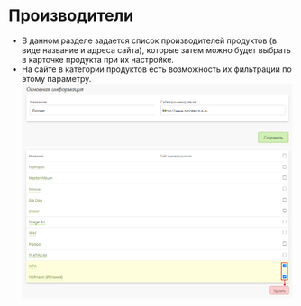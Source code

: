 # Производители
* В данном разделе задается список производителей продуктов (в виде название и адреса сайта), которые затем можно будет выбрать в карточке продукта при их настройке.
* На сайте в категории продуктов есть возможность их фильтрации по этому параметру.
![](../_media/shop/shop22.png ':size=70%')
![](../_media/shop/shop21.png ':size=70%')